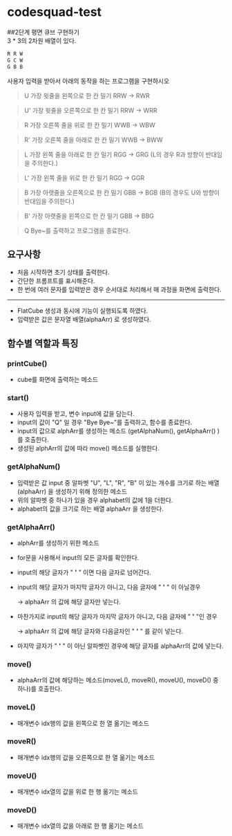 # codesquad-test   
##2단계 평면 큐브 구현하기   
3 * 3의 2차원 배열이 있다.

```java
R R W
G C W
G B B
```

사용자 입력을 받아서 아래의 동작을 하는 프로그램을 구현하시오

>U     가장 윗줄을 왼쪽으로 한 칸 밀기 RRW → RWR

>U'    가장 윗줄을 오른쪽으로 한 칸 밀기 RRW → WRR

>R      가장 오른쪽 줄을 위로 한 칸 밀기 WWB → WBW

>R'     가장 오른쪽 줄을 아래로 한 칸 밀기 WWB → BWW

>L      가장 왼쪽 줄을 아래로 한 칸 밀기 RGG → GRG (L의 경우 R과 방향이 반대임을 주의한다.)

>L'      가장 왼쪽 줄을 위로 한 칸 밀기 RGG → GGR

>B      가장 아랫줄을 오른쪽으로 한 칸 밀기 GBB → BGB (B의 경우도 U와 방향이 반대임을 주의한다.)

>B'      가장 아랫줄을 왼쪽으로 한 칸 밀기 GBB → BBG

>Q       Bye~를 출력하고 프로그램을 종료한다.

## 요구사항

- 처음 시작하면 초기 상태를 출력한다.
- 간단한 프롬프트를 표시해준다.
- 한 번에 여러 문자를 입력받은 경우 순서대로 처리해서 매 과정을 화면에 출력한다.

---

- FlatCube 생성과 동시에 기능이 실행되도록 하였다.
- 입력받은 값은 문자열 배열(alphaArr) 로 생성하였다.

## 함수별 역할과 특징

### printCube()

- cube를 화면에 출력하는 메소드

### start()

- 사용자 입력을 받고, 변수 input에 값을 담는다.
- input의 값이 "Q" 일 경우 "Bye Bye~"를 출력하고, 함수를 종료한다.
- input의 값으로 alphArr를 생성하는 메소드 (getAlphaNum(), getAlphaArr() )를 호출한다.
- 생성된 alphArr의 값에 따라 move() 메소드를 실행한다.

### getAlphaNum()

- 입력받은 값 input 중 알파벳 "U", "L", "R", "B"  이 있는 개수를 크기로 하는 배열(alphaArr) 을 생성하기 위해 정의한 메소드
- 위의 알파벳 중 하나가 있을 경우 alphabet의 값에 1을 더한다.
- alphabet의 값을 크기로 하는 배열 alphaArr 을 생성한다.

### getAlphaArr()

- alphArr를 생성하기 위한 메소드
- for문을 사용해서 input의 모든 글자를 확인한다.
- input의 해당 글자가 " **'** " 이면 다음 글자로 넘어간다.
- input의 해당 글자가 마지막 글자가 아니고, 다음 글자에 " **'** " 이 아닐경우

    → alphaArr 의 값에 해당 글자만 넣는다.

- 마찬가지로 input의 해당 글자가 마지막 글자가 아니고, 다음 글자에 " **'** "인 경우

    → alphaArr 의 값에 해당 글자와 다음글자인 " **'** " 를 같이 넣는다.

- 마지막 글자가 " **'** " 이 아닌 알파벳인 경우에 해당 글자를 alphaArr의 값에 넣는다.

### move()

- alphaArr의 값에 해당하는 메소드(moveL(), moveR(), moveU(), moveD() 중 하나)를 호출한다.

### moveL()

- 매개변수 idx행의 값을 왼쪽으로 한 열 옮기는 메소드

### moveR()

- 매개변수 idx행의 값을 오른쪽으로 한 열 옮기는 메소드

### moveU()

- 매개변수 idx열의 값을 위로 한 행 옮기는 메소드

### moveD()

- 매개변수 idx열의 값을 아래로 한 행 옮기는 메소드

